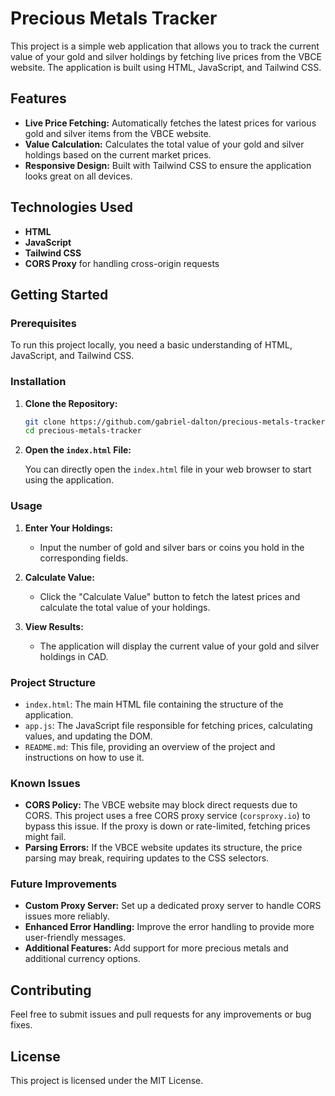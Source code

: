 # Precious Metals Tracker

This project is a simple web application that allows you to track the current value of your gold and silver holdings by fetching live prices from the VBCE website. The application is built using HTML, JavaScript, and Tailwind CSS.

## Features

- **Live Price Fetching:** Automatically fetches the latest prices for various gold and silver items from the VBCE website.
- **Value Calculation:** Calculates the total value of your gold and silver holdings based on the current market prices.
- **Responsive Design:** Built with Tailwind CSS to ensure the application looks great on all devices.

## Technologies Used

- **HTML**
- **JavaScript**
- **Tailwind CSS**
- **CORS Proxy** for handling cross-origin requests

## Getting Started

### Prerequisites

To run this project locally, you need a basic understanding of HTML, JavaScript, and Tailwind CSS.

### Installation

1. **Clone the Repository:**

   ```bash
   git clone https://github.com/gabriel-dalton/precious-metals-tracker.git
   cd precious-metals-tracker
   ```

2. **Open the `index.html` File:**

   You can directly open the `index.html` file in your web browser to start using the application.

### Usage

1. **Enter Your Holdings:**
   - Input the number of gold and silver bars or coins you hold in the corresponding fields.

2. **Calculate Value:**
   - Click the "Calculate Value" button to fetch the latest prices and calculate the total value of your holdings.

3. **View Results:**
   - The application will display the current value of your gold and silver holdings in CAD.

### Project Structure

- `index.html`: The main HTML file containing the structure of the application.
- `app.js`: The JavaScript file responsible for fetching prices, calculating values, and updating the DOM.
- `README.md`: This file, providing an overview of the project and instructions on how to use it.

### Known Issues

- **CORS Policy:** The VBCE website may block direct requests due to CORS. This project uses a free CORS proxy service (`corsproxy.io`) to bypass this issue. If the proxy is down or rate-limited, fetching prices might fail.
- **Parsing Errors:** If the VBCE website updates its structure, the price parsing may break, requiring updates to the CSS selectors.

### Future Improvements

- **Custom Proxy Server:** Set up a dedicated proxy server to handle CORS issues more reliably.
- **Enhanced Error Handling:** Improve the error handling to provide more user-friendly messages.
- **Additional Features:** Add support for more precious metals and additional currency options.

## Contributing

Feel free to submit issues and pull requests for any improvements or bug fixes.

## License

This project is licensed under the MIT License.
